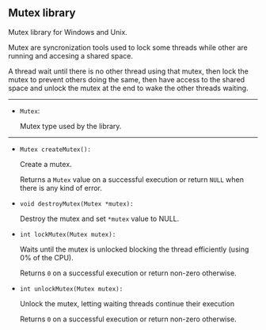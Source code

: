 ## Mutex library

Mutex library for Windows and Unix.

Mutex are syncronization tools used to lock some threads while other are running and accesing a shared space.

A thread wait until there is no other thread using that mutex, then lock the mutex to prevent others doing the same, then have access to the shared space and unlock the mutex at the end to wake the other threads waiting.

---

- `Mutex`:

	Mutex type used by the library.

---

- `Mutex createMutex():`

	Create a mutex.

	Returns a `Mutex` value on a successful execution or return `NULL` when there is any kind of error.


- `void destroyMutex(Mutex *mutex):`

	Destroy the mutex and set `*mutex` value to NULL.



- `int lockMutex(Mutex mutex):`

	Waits until the mutex is unlocked blocking the thread efficiently (using 0% of the CPU). 

	Returns `0` on a successful execution or return non-zero otherwise.


- `int unlockMutex(Mutex mutex):`
	
	Unlock the mutex, letting waiting threads continue their execution

	Returns `0` on a successful execution or return non-zero otherwise.
